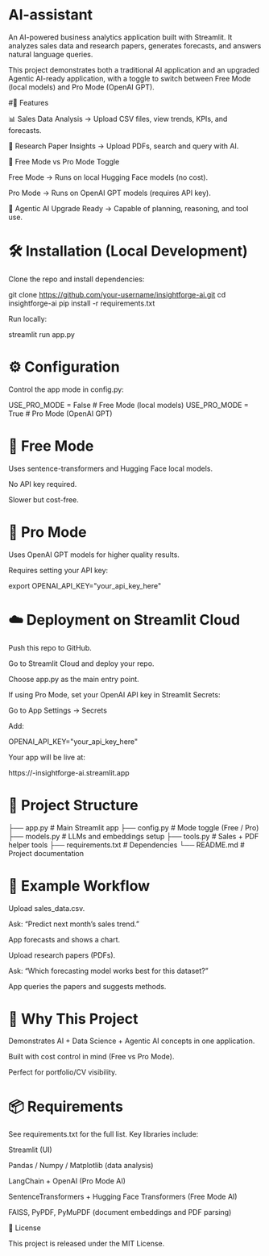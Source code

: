 # AI-assistant
An AI-powered business analytics application built with Streamlit.
It analyzes sales data and research papers, generates forecasts, and answers natural language queries.

This project demonstrates both a traditional AI application and an upgraded Agentic AI-ready application, with a toggle to switch between Free Mode (local models) and Pro Mode (OpenAI GPT).

#🚀 Features

📊 Sales Data Analysis → Upload CSV files, view trends, KPIs, and forecasts.

📑 Research Paper Insights → Upload PDFs, search and query with AI.

🤖 Free Mode vs Pro Mode Toggle

Free Mode → Runs on local Hugging Face models (no cost).

Pro Mode → Runs on OpenAI GPT models (requires API key).

🧠 Agentic AI Upgrade Ready → Capable of planning, reasoning, and tool use.

# 🛠️ Installation (Local Development)

Clone the repo and install dependencies:

git clone https://github.com/your-username/insightforge-ai.git
cd insightforge-ai
pip install -r requirements.txt


Run locally:

streamlit run app.py

# ⚙️ Configuration

Control the app mode in config.py:

USE_PRO_MODE = False  # Free Mode (local models)
USE_PRO_MODE = True   # Pro Mode (OpenAI GPT)

# 🔹 Free Mode

Uses sentence-transformers and Hugging Face local models.

No API key required.

Slower but cost-free.

# 🔹 Pro Mode

Uses OpenAI GPT models for higher quality results.

Requires setting your API key:

export OPENAI_API_KEY="your_api_key_here"

# ☁️ Deployment on Streamlit Cloud

Push this repo to GitHub.

Go to Streamlit Cloud
 and deploy your repo.

Choose app.py as the main entry point.

If using Pro Mode, set your OpenAI API key in Streamlit Secrets:

Go to App Settings → Secrets

Add:

OPENAI_API_KEY="your_api_key_here"


Your app will be live at:

https://<your-username>-insightforge-ai.streamlit.app

# 📂 Project Structure
├── app.py              # Main Streamlit app
├── config.py           # Mode toggle (Free / Pro)
├── models.py           # LLMs and embeddings setup
├── tools.py            # Sales + PDF helper tools
├── requirements.txt    # Dependencies
└── README.md           # Project documentation

# 📌 Example Workflow

Upload sales_data.csv.

Ask: “Predict next month’s sales trend.”

App forecasts and shows a chart.

Upload research papers (PDFs).

Ask: “Which forecasting model works best for this dataset?”

App queries the papers and suggests methods.

# 🎯 Why This Project

Demonstrates AI + Data Science + Agentic AI concepts in one application.

Built with cost control in mind (Free vs Pro Mode).

Perfect for portfolio/CV visibility.

# 📦 Requirements

See requirements.txt
 for the full list.
Key libraries include:

Streamlit (UI)

Pandas / Numpy / Matplotlib (data analysis)

LangChain + OpenAI (Pro Mode AI)

SentenceTransformers + Hugging Face Transformers (Free Mode AI)

FAISS, PyPDF, PyMuPDF (document embeddings and PDF parsing)

📝 License

This project is released under the MIT License.

